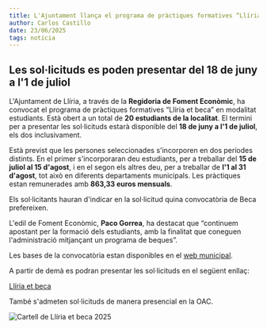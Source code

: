 ```yaml
---
title: L'Ajuntament llança el programa de pràctiques formatives “Llíria et beca” en modalitat estudiants
author: Carlos Castillo
date: 23/06/2025
tags: noticia
---
```


## Les sol·licituds es poden presentar del 18 de juny a l'1 de juliol

L'Ajuntament de Llíria, a través de la **Regidoria de Foment Econòmic**, ha convocat el programa de pràctiques formatives “Llíria et beca” en modalitat estudiants. Està obert a un total de **20 estudiants de la localitat**. El termini per a presentar les sol·licituds estarà disponible del **18 de juny a l'1 de juliol**, els dos inclusivament.

Està previst que les persones seleccionades s'incorporen en dos períodes distints. En el primer s'incorporaran deu estudiants, per a treballar del **15 de juliol al 15 d'agost**, i en el segon els altres deu, per a treballar de **l'1 al 31 d'agost**, tot això en diferents departaments municipals. Les pràctiques estan remunerades amb **863,33 euros mensuals**.

Els sol·licitants hauran d'indicar en la sol·licitud quina convocatòria de Beca prefereixen.

L'edil de Foment Econòmic, **Paco Gorrea**, ha destacat que “continuem apostant per la formació dels estudiants, amb la finalitat que coneguen l'administració mitjançant un programa de beques”.

Les bases de la convocatòria estan disponibles en el [web municipal](https://www.lliria.es/va/aviso/convocatoria-practiques-formatives-del-programa-lliria-et-beca-2025-modalitat-estudiants).

A partir de demà es podran presentar les sol·licituds en el següent enllaç:

[Llíria et beca](https://sede.lliria.es/sta/carpetapublic/doevent?app_code=sta&page_code=pts_catserv&detalle=6269011716185572999500)

També s'admeten sol·licituds de manera presencial en la OAC.

![ Cartell de Llíria et beca 2025 ](/assets/continguts/recursos/20250623-Llíraetbeca.jpg "Cartell de Llíria et beca 2025")

